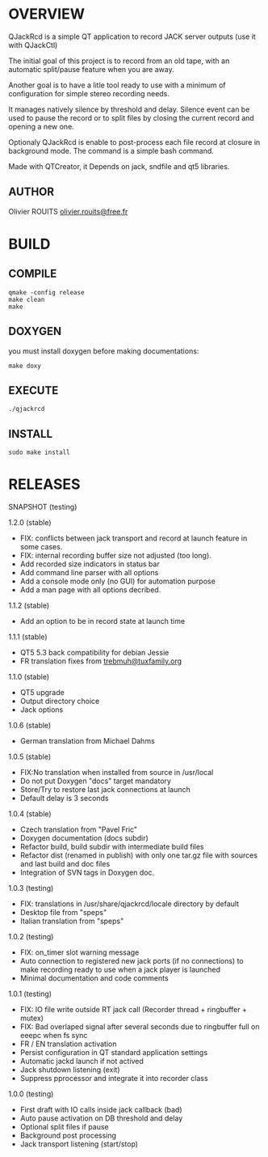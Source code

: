 # OVERVIEW

QJackRcd is a simple QT application to record JACK server outputs (use it with QJackCtl)

The initial goal of this project is to record from an old tape,
with an automatic split/pause feature when you are away.

Another goal is to have a litle tool ready to use with a minimum of configuration for simple stereo recording needs.

It manages natively silence by threshold and delay.
Silence event can be used to pause the record or to split files by closing the current record and opening a new one.

Optionaly QJackRcd is enable to post-process each file record at closure in background mode.
The command is a simple bash command.

Made with QTCreator, it Depends on jack, sndfile and qt5 libraries.

## AUTHOR

Olivier ROUITS <olivier.rouits@free.fr>

# BUILD

## COMPILE

```
qmake -config release
make clean
make
```

## DOXYGEN

you must install doxygen before making documentations:

```
make doxy
```

## EXECUTE

```
./qjackrcd
```


## INSTALL

```
sudo make install
```

# RELEASES

SNAPSHOT (testing)

1.2.0 (stable)
- FIX: conflicts between jack transport and record at launch feature in some cases.
- FIX: internal recording buffer size not adjusted (too long).
- Add recorded size indicators in status bar
- Add command line parser with all options
- Add a console mode only (no GUI) for automation purpose
- Add a man page with all options decribed.

1.1.2 (stable)
- Add an option to be in record state at launch time

1.1.1 (stable)
- QT5 5.3 back compatibility for debian Jessie
- FR translation fixes from trebmuh@tuxfamily.org

1.1.0 (stable)
- QT5 upgrade
- Output directory choice
- Jack options

1.0.6 (stable)
- German translation from Michael Dahms

1.0.5 (stable)
- FIX:No translation when installed from source in /usr/local
- Do not put Doxygen "docs" target mandatory
- Store/Try to restore last jack connections at launch
- Default delay is 3 seconds

1.0.4 (stable)
- Czech translation from "Pavel Fric"
- Doxygen documentation (docs subdir)
- Refactor build, build subdir with intermediate build files
- Refactor dist (renamed in publish) with only one tar.gz file with sources and last build and doc files
- Integration of SVN tags in Doxygen doc.

1.0.3 (testing)
- FIX: translations in /usr/share/qjackrcd/locale directory by default
- Desktop file from "speps"
- Italian translation from "speps"

1.0.2 (testing)
- FIX: on_timer slot warning message
- Auto connection to registered new jack ports (if no connections) to make recording ready to use when a jack player is launched
- Minimal documentation and code comments

1.0.1 (testing)
- FIX: IO file write outside RT jack call (Recorder thread + ringbuffer + mutex)
- FIX: Bad overlaped signal after several seconds due to ringbuffer full on eeepc when fs sync
- FR / EN translation activation
- Persist configuration in QT standard application settings
- Automatic jackd launch if not actived
- Jack shutdown listening (exit)
- Suppress pprocessor and integrate it into recorder class

1.0.0 (testing)
- First draft with IO calls inside jack callback (bad)
- Auto pause activation on DB threshold and delay
- Optional split files if pause
- Background post processing
- Jack transport listening (start/stop)
